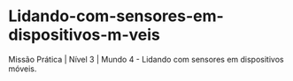 # Lidando-com-sensores-em-dispositivos-m-veis
 Missão Prática | Nível 3 | Mundo 4 - Lidando com sensores em dispositivos móveis.
